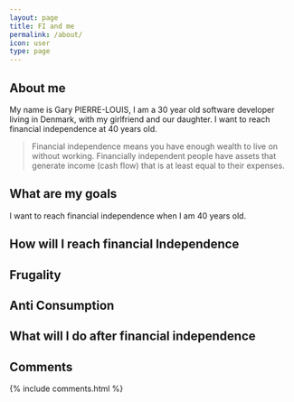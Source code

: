 ```yaml
---
layout: page
title: FI and me
permalink: /about/
icon: user
type: page
---
```


## About me

My name is Gary PIERRE-LOUIS, I am a 30 year old software developer living in Denmark, with my girlfriend and our daughter. I want to reach financial independence at 40 years old.

> Financial independence means you have enough wealth to live on without working. Financially independent people have assets that generate income (cash flow) that is at least equal to their expenses.

## What are my goals

I want to reach financial independence when I am 40 years old.

## How will I reach financial Independence

## Frugality
## Anti Consumption
## What will I do after financial independence
## Comments

{% include comments.html %}
